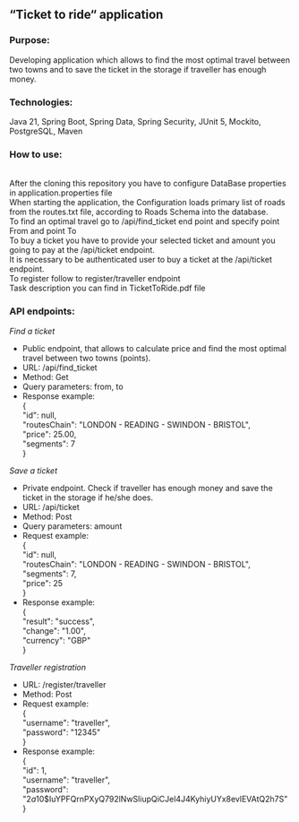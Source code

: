 <h2>“Ticket to ride“ application</h2>

<h3>Purpose:</h3>
Developing application which allows to find the most optimal travel between two towns and to save the ticket in the storage if traveller has enough money.

<h3>Technologies:</h3>
     Java 21, Spring Boot, Spring Data, Spring Security, JUnit 5, Mockito, PostgreSQL, Maven

<h3>How to use:</h3>
<br>After the cloning this repository you have to configure DataBase properties in application.properties file
<br>When starting the application, the Configuration loads primary list of roads from the routes.txt file,
according to Roads Schema into the database.
<br>To find an optimal travel go to /api/find_ticket end point and specify point From and point To
<br>To buy a ticket you have to provide your selected ticket and amount you going to pay at the /api/ticket endpoint.
<br>It is necessary to be authenticated user to buy a ticket at the /api/ticket endpoint.
<br>To register follow to register/traveller endpoint
<br>Task description you can find in TicketToRide.pdf file

<h3>API endpoints:</h3>

_Find a ticket_
* Public endpoint, that allows to calculate price and find the most optimal travel between two towns (points).
*    URL: /api/find_ticket 
*  Method: Get
* Query parameters: from, to 
* Response example:
<br>{
<br> "id": null,
<br> "routesChain": "LONDON - READING - SWINDON - BRISTOL",
<br> "price": 25.00,
<br> "segments": 7
<br>}

_Save a ticket_
* Private endpoint. Check if traveller has enough money and save the ticket in the storage if he/she does.
*  URL: /api/ticket
*   Method: Post
*    Query parameters: amount
*    Request example:
   <br>{
    <br>"id": null,
    <br>"routesChain": "LONDON - READING - SWINDON - BRISTOL",
   <br> "segments": 7,
   <br> "price": 25
   <br>}  
*    Response example:
   <br>{
    <br>"result": "success",
    <br>"change": "1.00",
    <br>"currency": "GBP"
  <br> }

_Traveller registration_
 *    URL: /register/traveller
 *    Method: Post
 *    Request example:
   <br> {
   <br> "username": "traveller",
   <br> "password": "12345"
   <br> }
 *    Response example:
   <br> {
    <br>"id": 1,
    <br>"username": "traveller",
    <br>"password": "$2a$10$IuYPFQrnPXyQ792lNwSliupQiCJel4J4KyhiyUYx8evlEVAtQ2h7S"
   <br> }

